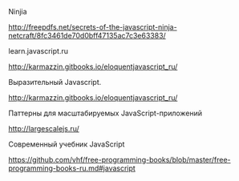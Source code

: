 Ninjia

http://freepdfs.net/secrets-of-the-javascript-ninja-netcraft/8fc3461de70d0bff47135ac7c3e63383/
    
learn.javascript.ru

http://karmazzin.gitbooks.io/eloquentjavascript_ru/


Выразительный Javascript.

http://karmazzin.gitbooks.io/eloquentjavascript_ru/

Паттерны для масштабируемых JavaScript-приложений

http://largescalejs.ru/

Современный учебник JavaScript

https://github.com/vhf/free-programming-books/blob/master/free-programming-books-ru.md#javascript
